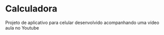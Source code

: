 # Calculadora
Projeto de aplicativo para celular desenvolvido acompanhando uma vídeo aula no Youtube
